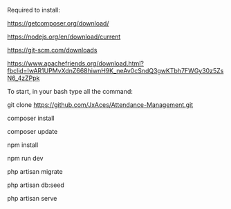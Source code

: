Required to install:

https://getcomposer.org/download/

https://nodejs.org/en/download/current

https://git-scm.com/downloads

https://www.apachefriends.org/download.html?fbclid=IwAR1UPMvXdnZ668hiwnH9K_neAv0cSndQ3gwKTbh7FWGy30z5ZsN6_4zZPpk

To start, in your bash type all the command:

git clone https://github.com/JxAces/Attendance-Management.git

composer install

composer update

npm install

npm run dev

php artisan migrate

php artisan db:seed

php artisan serve
